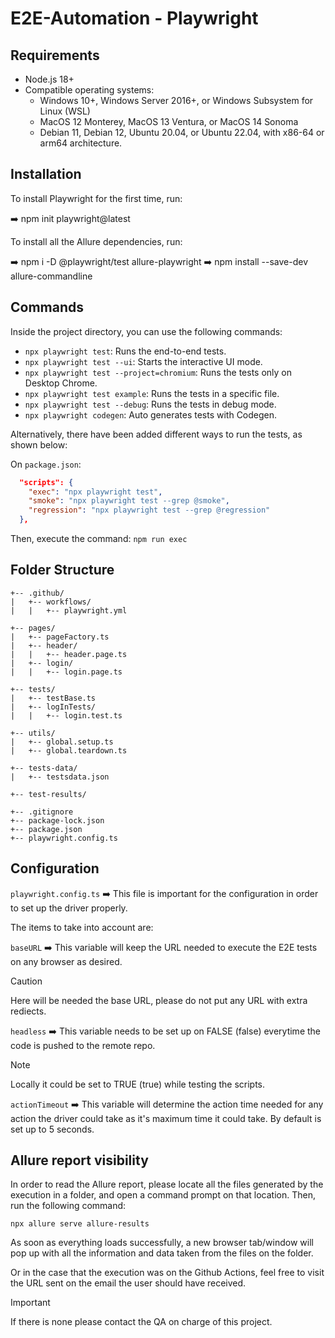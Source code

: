 # E2E-Automation - Playwright

## Requirements
- Node.js 18+
- Compatible operating systems:
  - Windows 10+, Windows Server 2016+, or Windows Subsystem for Linux (WSL)
  - MacOS 12 Monterey, MacOS 13 Ventura, or MacOS 14 Sonoma
  - Debian 11, Debian 12, Ubuntu 20.04, or Ubuntu 22.04, with x86-64 or arm64 architecture.

## Installation
To install Playwright for the first time, run:

➡️ npm init playwright@latest

To install all the Allure dependencies, run:

➡️ npm i -D @playwright/test allure-playwright
➡️ npm install --save-dev allure-commandline

## Commands
Inside the project directory, you can use the following commands:

- `npx playwright test`: Runs the end-to-end tests.
- `npx playwright test --ui`: Starts the interactive UI mode.
- `npx playwright test --project=chromium`: Runs the tests only on Desktop Chrome.
- `npx playwright test example`: Runs the tests in a specific file.
- `npx playwright test --debug`: Runs the tests in debug mode.
- `npx playwright codegen`: Auto generates tests with Codegen.

Alternatively, there have been added different ways to run the tests, as shown below: 

On `package.json`:
```json
  "scripts": {
    "exec": "npx playwright test",
    "smoke": "npx playwright test --grep @smoke",
    "regression": "npx playwright test --grep @regression"
  },
```

Then, execute the command: `npm run exec`

## Folder Structure

    +-- .github/
    |   +-- workflows/
    |   |   +-- playwright.yml
    
    +-- pages/
    |   +-- pageFactory.ts
    |   +-- header/
    |   |   +-- header.page.ts
    |   +-- login/
    |   |   +-- login.page.ts
    
    +-- tests/
    |   +-- testBase.ts
    |   +-- logInTests/
    |   |   +-- login.test.ts
    
    +-- utils/
    |   +-- global.setup.ts
    |   +-- global.teardown.ts
    
    +-- tests-data/
    |   +-- testsdata.json
    
    +-- test-results/
    
    +-- .gitignore
    +-- package-lock.json
    +-- package.json
    +-- playwright.config.ts

## Configuration
`playwright.config.ts` ➡️ This file is important for the configuration in order to set up the driver properly.

The items to take into account are:

`baseURL` ➡️ This variable will keep the URL needed to execute the E2E tests on any browser as desired. 

> [!CAUTION]
> Here will be needed the base URL, please do not put any URL with extra rediects.

`headless` ➡️ This variable needs to be set up on FALSE (false) everytime the code is pushed to the remote repo. 

> [!NOTE]
> Locally it could be set to TRUE (true) while testing the scripts.

`actionTimeout` ➡️ This variable will determine the action time needed for any action the driver could take as it's maximum time it could take. By default is set up to 5 seconds.

## Allure report visibility
In order to read the Allure report, please locate all the files generated by the execution in a folder, and open a command prompt on that location. Then, run the following command:

`npx allure serve allure-results`

As soon as everything loads successfully, a new browser tab/window will pop up with all the information and data taken from the files on the folder.

Or in the case that the execution was on the Github Actions, feel free to visit the URL sent on the email the user should have received.

> [!IMPORTANT]
> If there is none please contact the QA on charge of this project.
